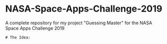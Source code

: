 # NASA-Space-Apps-Challenge-2019
A complete repository for my project "Guessing Master" for the NASA Space Apps Challenge 2019 

    # The Idea:
